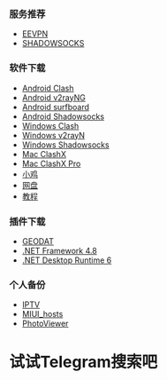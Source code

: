 
### 服务推荐

- [EEVPN](https://www.11jiasu.com/#/register?code=k9plQH3v)
- [SHADOWSOCKS](https://portal.shadowsocks.au/aff.php?aff=12148)

### 软件下载

- [Android Clash](https://github.com/Kr328/ClashForAndroid/releases)
- [Android v2rayNG](https://github.com/2dust/v2rayNG/releases)
- [Android surfboard](https://github.com/getsurfboard/surfboard/releases)
- [Android Shadowsocks](https://github.com/shadowsocks/shadowsocks-android/releases)
- [Windows Clash](https://github.com/ender-zhao/Clash-for-Windows_Chinese/releases)
- [Windows v2rayN](https://github.com/2dust/v2rayN/releases)
- [Windows Shadowsocks](https://github.com/shadowsocks/shadowsocks-windows/releases)
- [Mac ClashX](https://github.com/yichengchen/clashX/releases)
- [Mac ClashX Pro](https://install.appcenter.ms/users/clashx/apps/clashx-pro/distribution_groups/public)
- [小鸡](https://a.caseu.eu.org)
- [网盘](https://u.caseu.eu.org/s/GvhO)
- [教程](case/Proxy.md)


### 插件下载

- [GEODAT](https://github.com/Loyalsoldier/v2ray-rules-dat/releases)
- [.NET Framework 4.8](https://dotnet.microsoft.com/en-us/download/dotnet-framework)
- [.NET Desktop Runtime 6](https://dotnet.microsoft.com/en-us/download/dotnet/thank-you/runtime-desktop-6.0.13-windows-x64-installer)

### 个人备份

- [IPTV](case/IPTV.m3u)
- [MIUI_hosts](case/MIUI_hosts)
- [PhotoViewer](case/PhotoViewer.md)
<!doctype html>
<html>
<body>
        <h1>试试Telegram搜索吧</h1>
            <script async src="https://cse.google.com/cse.js?cx=325006eede6014358">
            </script>
            <div class="gcse-search"></div>
</body>
</html>
